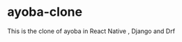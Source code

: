 # ayoba-clone
This is the clone of ayoba in React Native , Django and Drf

<!-- <details>
<summary>Click to expand/collapse</summary>

This is the content that can be shown or hidden.

- Item 1
- Item 2
- Item 3

</details> -->
